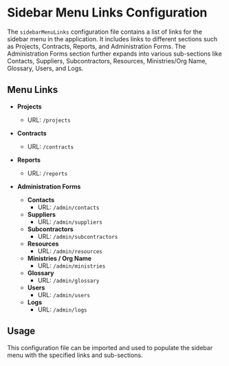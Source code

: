 # Sidebar Menu Links Configuration

The `sidebarMenuLinks` configuration file contains a list of links for the sidebar menu in the application. It includes links to different sections such as Projects, Contracts, Reports, and Administration Forms. The Administration Forms section further expands into various sub-sections like Contacts, Suppliers, Subcontractors, Resources, Ministries/Org Name, Glossary, Users, and Logs.

## Menu Links

- **Projects**
  - URL: `/projects`

- **Contracts**
  - URL: `/contracts`

- **Reports**
  - URL: `/reports`

- **Administration Forms**
  - **Contacts**
    - URL: `/admin/contacts`
  - **Suppliers**
    - URL: `/admin/suppliers`
  - **Subcontractors**
    - URL: `/admin/subcontractors`
  - **Resources**
    - URL: `/admin/resources`
  - **Ministries / Org Name**
    - URL: `/admin/ministries`
  - **Glossary**
    - URL: `/admin/glossary`
  - **Users**
    - URL: `/admin/users`
  - **Logs**
    - URL: `/admin/logs`

## Usage

This configuration file can be imported and used to populate the sidebar menu with the specified links and sub-sections.
